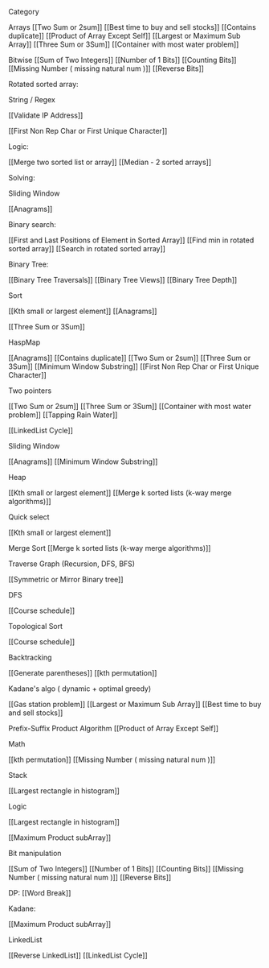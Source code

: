 

Category 

Arrays
[[Two Sum or 2sum]]
[[Best time to buy and sell stocks]]
[[Contains duplicate]]
[[Product of Array Except Self]]
[[Largest or Maximum Sub Array]]
[[Three Sum or 3Sum]]
[[Container with most water problem]]


Bitwise
[[Sum of Two Integers]]
[[Number of 1 Bits]]
[[Counting Bits]]
[[Missing Number ( missing natural num )]]
[[Reverse Bits]]



Rotated sorted array:




String / Regex

[[Validate IP Address]]

[[First Non Rep Char or First Unique Character]]



Logic:

[[Merge two sorted list or array]]
[[Median - 2 sorted arrays]]



Solving:



Sliding Window

[[Anagrams]]



Binary search:

[[First and Last Positions of Element in Sorted Array]]
[[Find min in rotated sorted array]]
[[Search in rotated sorted array]]



Binary Tree:

[[Binary Tree Traversals]]
[[Binary Tree Views]]
[[Binary Tree Depth]]



Sort

[[Kth small or largest element]]
[[Anagrams]]

[[Three Sum or 3Sum]]

HaspMap

[[Anagrams]]
[[Contains duplicate]]
[[Two Sum or 2sum]]
[[Three Sum or 3Sum]]
[[Minimum Window Substring]]
[[First Non Rep Char or First Unique Character]]


Two pointers

[[Two Sum or 2sum]]
[[Three Sum or 3Sum]]
[[Container with most water problem]]
[[Tapping Rain Water]]


[[LinkedList Cycle]]




Sliding Window

[[Anagrams]]
[[Minimum Window Substring]]


Heap

[[Kth small or largest element]]
[[Merge k sorted lists (k-way merge algorithms)]]


Quick select

[[Kth small or largest element]]

Merge Sort
[[Merge k sorted lists (k-way merge algorithms)]]


Traverse Graph (Recursion, DFS, BFS)

[[Symmetric or Mirror Binary tree]]


DFS

[[Course schedule]]

Topological Sort

[[Course schedule]]

Backtracking

[[Generate parentheses]]
[[kth permutation]]


Kadane's algo ( dynamic + optimal greedy)

[[Gas station problem]]
[[Largest or Maximum Sub Array]]
[[Best time to buy and sell stocks]]


Prefix-Suffix Product Algorithm
[[Product of Array Except Self]]


Math

[[kth permutation]]
[[Missing Number ( missing natural num )]]

Stack 

[[Largest rectangle in histogram]]


Logic

[[Largest rectangle in histogram]]

[[Maximum Product subArray]]



Bit manipulation 

[[Sum of Two Integers]]
[[Number of 1 Bits]]
[[Counting Bits]]
[[Missing Number ( missing natural num )]]
[[Reverse Bits]]



DP:
[[Word Break]]


Kadane:

[[Maximum Product subArray]]


LinkedList

[[Reverse LinkedList]]
[[LinkedList Cycle]]


